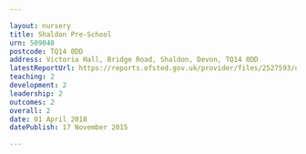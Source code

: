 ```yaml
---

layout: nursery
title: Shaldon Pre-School
urn: 509040
postcode: TQ14 0DD
address: Victoria Hall, Bridge Road, Shaldon, Devon, TQ14 0DD
latestReportUrl: https://reports.ofsted.gov.uk/provider/files/2527593/urn/509040.pdf
teaching: 2
development: 2
leadership: 2
outcomes: 2
overall: 2
date: 01 April 2018 
datePublish: 17 November 2015

---
```

